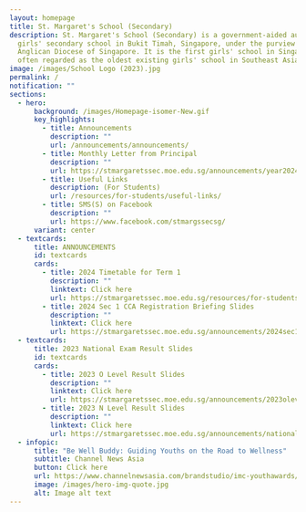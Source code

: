 ```yaml
---
layout: homepage
title: St. Margaret's School (Secondary)
description: St. Margaret's School (Secondary) is a government-aided autonomous
  girls' secondary school in Bukit Timah, Singapore, under the purview of the
  Anglican Diocese of Singapore. It is the first girls' school in Singapore and
  often regarded as the oldest existing girls' school in Southeast Asia.
image: /images/School Logo (2023).jpg
permalink: /
notification: ""
sections:
  - hero:
      background: /images/Homepage-isomer-New.gif
      key_highlights:
        - title: Announcements
          description: ""
          url: /announcements/announcements/
        - title: Monthly Letter from Principal
          description: ""
          url: https://stmargaretssec.moe.edu.sg/announcements/year2024/
        - title: Useful Links
          description: (For Students)
          url: /resources/for-students/useful-links/
        - title: SMS(S) on Facebook
          description: ""
          url: https://www.facebook.com/stmargssecsg/
      variant: center
  - textcards:
      title: ANNOUNCEMENTS
      id: textcards
      cards:
        - title: 2024 Timetable for Term 1
          description: ""
          linktext: Click here
          url: https://stmargaretssec.moe.edu.sg/resources/for-students/2024-class-timetable/
        - title: 2024 Sec 1 CCA Registration Briefing Slides
          description: ""
          linktext: Click here
          url: https://stmargaretssec.moe.edu.sg/announcements/2024sec1ccaregistrationbriefingslides
  - textcards:
      title: 2023 National Exam Result Slides
      id: textcards
      cards:
        - title: 2023 O Level Result Slides
          description: ""
          linktext: Click here
          url: https://stmargaretssec.moe.edu.sg/announcements/2023olevelresultslides/
        - title: 2023 N Level Result Slides
          description: ""
          linktext: Click here
          url: https://stmargaretssec.moe.edu.sg/announcements/national-exam-results-slides/2023nlevelresultslides/
  - infopic:
      title: "Be Well Buddy: Guiding Youths on the Road to Wellness"
      subtitle: Channel News Asia
      button: Click here
      url: https://www.channelnewsasia.com/brandstudio/imc-youthawards/stmargaretssec?fbclid=IwAR39IXh7_bvpCPjr-s25AyR-MDoQorUDbW4D2-2fmMP8DF3TEllc1HG87ms
      image: /images/hero-img-quote.jpg
      alt: Image alt text
---
```

